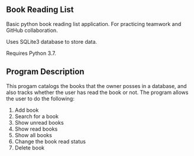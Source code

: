 ## Book Reading List

Basic python book reading list application. For practicing teamwork and GitHub collaboration. 

Uses SQLite3 database to store data. 

Requires Python 3.7.

## Program Description

This progam catalogs the books that the owner posses in a database, and also tracks whether the user has read the book or not.  The program allows the user to do the following:
1. Add book
2. Search for a book
3. Show unread books
4. Show read books
5. Show all books
6. Change the book read status
7. Delete book
